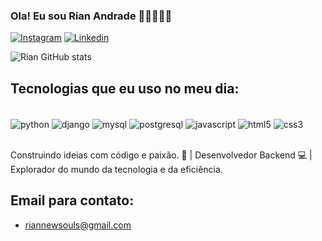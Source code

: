 ### Ola! Eu sou Rian Andrade 🖐🏻✨💪🏻

[![Instagram](https://img.shields.io/badge/Instagram-E4405F?style=for-the-badge&logo=instagram&logoColor=white)](https://www.instagram.com/rian_thecoder?igsh=MXB2aGRjbmdxbzc5cw==)
[![Linkedin](https://img.shields.io/badge/LinkedIn-0077B5?style=for-the-badge&logo=linkedin&logoColor=white)](www.linkedin.com/in/rian-andrade-a64165275)

![Rian GitHub stats](https://github-readme-stats.vercel.app/api?username=RianCAndrade&show_icons=true&theme=tokyonight)

## Tecnologias que eu uso no meu dia:

<div style= "display: inline_block"><br/>
    <img align="center" alt= "python" src= "https://img.shields.io/badge/Python-14354C?style=for-the-badge&logo=python&logoColor=white" />
    <img align="center" alt= "django" src= "https://img.shields.io/badge/Django-092E20?style=for-the-badge&logo=django&logoColor=white" />
    <img align="center" alt= "mysql" src= "https://img.shields.io/badge/MySQL-00000F?style=for-the-badge&logo=mysql&logoColor=white" />
    <img align="center" alt= "postgresql" src= "https://img.shields.io/badge/PostgreSQL-316192?style=for-the-badge&logo=postgresql&logoColor=white" />
    <img align="center" alt= "javascript" src= "https://img.shields.io/badge/JavaScript-F7DF1E?style=for-the-badge&logo=javascript&logoColor=black" />
    <img align="center" alt= "html5" src= "https://img.shields.io/badge/HTML5-E34F26?style=for-the-badge&logo=html5&logoColor=white" />
    <img align="center" alt= "css3" src= "https://img.shields.io/badge/CSS3-1572B6?style=for-the-badge&logo=css3&logoColor=white" />
</div><br/>

Construindo ideias com código e paixão. 🚀 | Desenvolvedor Backend 💻 | Explorador do mundo da tecnologia e da eficiência.

## Email para contato:
- [riannewsouls@gmail.com]()
